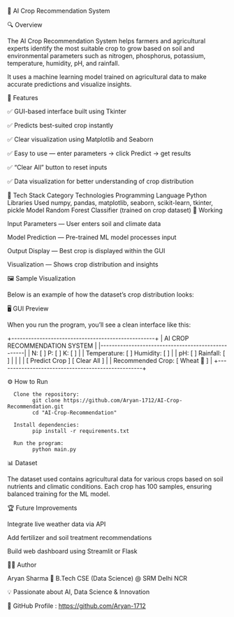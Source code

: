 🌾 AI Crop Recommendation System

🔍 Overview

The AI Crop Recommendation System helps farmers and agricultural experts identify the most suitable crop to grow based on soil and environmental parameters such as nitrogen, phosphorus, potassium, temperature, humidity, pH, and rainfall.

It uses a machine learning model trained on agricultural data to make accurate predictions and visualize insights.

🚀 Features

✅ GUI-based interface built using Tkinter

✅ Predicts best-suited crop instantly

✅ Clear visualization using Matplotlib and Seaborn

✅ Easy to use — enter parameters → click Predict → get results

✅ “Clear All” button to reset inputs

✅ Data visualization for better understanding of crop distribution

🧠 Tech Stack
Category	Technologies
Programming Language	Python
Libraries Used	numpy, pandas, matplotlib, seaborn, scikit-learn, tkinter, pickle
Model	Random Forest Classifier (trained on crop dataset)
🧩 Working

Input Parameters — User enters soil and climate data

Model Prediction — Pre-trained ML model processes input

Output Display — Best crop is displayed within the GUI

Visualization — Shows crop distribution and insights

🖼️ Sample Visualization

Below is an example of how the dataset’s crop distribution looks:

🖥️ GUI Preview

When you run the program, you’ll see a clean interface like this:

+---------------------------------------------------+
| AI CROP RECOMMENDATION SYSTEM                     |
|---------------------------------------------------|
| N: [   ]  P: [   ]  K: [   ]                     |
| Temperature: [   ]  Humidity: [   ]              |
| pH: [   ]  Rainfall: [   ]                       |
|                                                   |
| [ Predict Crop ]   [ Clear All ]                  |
| Recommended Crop:  [ Wheat 🌾 ]                   |
+---------------------------------------------------+

⚙️ How to Run

      Clone the repository:
            git clone https://github.com/Aryan-1712/AI-Crop-Recommendation.git
            cd "AI-Crop-Recommendation"
      
      Install dependencies:
            pip install -r requirements.txt
      
      Run the program:
            python main.py

📊 Dataset

The dataset used contains agricultural data for various crops based on soil nutrients and climatic conditions.
Each crop has 100 samples, ensuring balanced training for the ML model.

🏆 Future Improvements

Integrate live weather data via API

Add fertilizer and soil treatment recommendations

Build web dashboard using Streamlit or Flask

👨‍💻 Author

Aryan Sharma
📍 B.Tech CSE (Data Science) @ SRM Delhi NCR

💡 Passionate about AI, Data Science & Innovation

🔗 GitHub Profile : https://github.com/Aryan-1712
